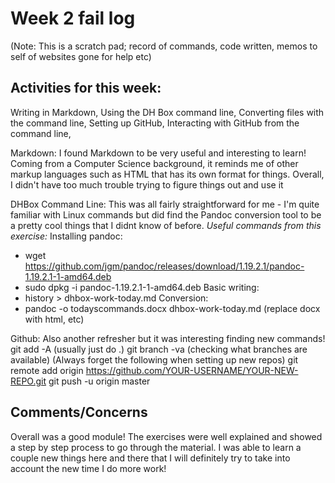 # Week 2 fail log

(Note: This is a scratch pad; record of commands, code written, memos to self of websites gone for help etc)

## Activities for this week:
Writing in Markdown,
Using the DH Box command line,
Converting files with the command line,
Setting up GitHub,
Interacting with GitHub from the command line,


Markdown:
I found Markdown to be very useful and interesting to learn! Coming from a Computer Science background, it reminds me of other markup languages such as HTML that has its own format for things. Overall, I didn't have too much trouble trying to figure things out and use it


DHBox Command Line:
This was all fairly straightforward for me - I'm quite familiar with Linux commands but did find the Pandoc conversion tool to be a pretty cool things that I didnt know of before.
*Useful commands from this exercise:*
Installing pandoc: 
- wget https://github.com/jgm/pandoc/releases/download/1.19.2.1/pandoc-1.19.2.1-1-amd64.deb
- sudo dpkg -i pandoc-1.19.2.1-1-amd64.deb
Basic writing:
- history > dhbox-work-today.md
Conversion:
- pandoc -o todayscommands.docx dhbox-work-today.md (replace docx with html, etc)


Github:
Also another refresher but it was interesting finding new commands!
git add -A (usually just do .)
git branch -va (checking what branches are available)
(Always forget the following when setting up new repos)
git remote add origin https://github.com/YOUR-USERNAME/YOUR-NEW-REPO.git
git push -u origin master


## Comments/Concerns

Overall was a good module! The exercises were well explained and showed a step by step process to go through the material. I was able to learn a couple new things here and there that I will definitely try to take into account the new time I do more work!


